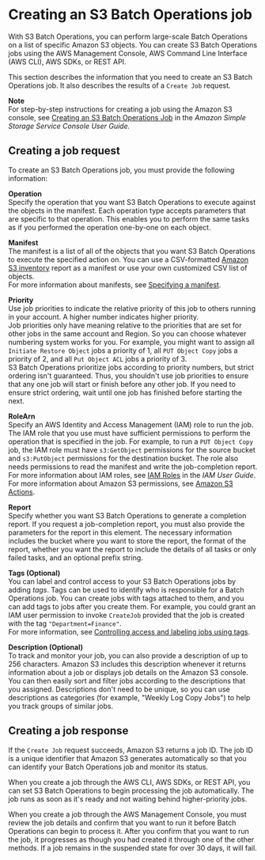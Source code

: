 # Creating an S3 Batch Operations job<a name="batch-ops-create-job"></a>

With S3 Batch Operations, you can perform large\-scale Batch Operations on a list of specific Amazon S3 objects\. You can create S3 Batch Operations jobs using the AWS Management Console, AWS Command Line Interface \(AWS CLI\), AWS SDKs, or REST API\. 

This section describes the information that you need to create an S3 Batch Operations job\. It also describes the results of a `Create Job` request\.

**Note**  
For step\-by\-step instructions for creating a job using the Amazon S3 console, see [Creating an S3 Batch Operations Job](https://docs.aws.amazon.com/AmazonS3/latest/user-guide/batch-ops-create-job.html) in the *Amazon Simple Storage Service Console User Guide\.*

## Creating a job request<a name="batch-ops-create-job-request-elements"></a>

To create an S3 Batch Operations job, you must provide the following information:

**Operation**  
Specify the operation that you want S3 Batch Operations to execute against the objects in the manifest\. Each operation type accepts parameters that are specific to that operation\. This enables you to perform the same tasks as if you performed the operation one\-by\-one on each object\.

**Manifest**  
The manifest is a list of all of the objects that you want S3 Batch Operations to execute the specified action on\. You can use a CSV\-formatted [ Amazon S3 inventory](storage-inventory.md) report as a manifest or use your own customized CSV list of objects\.   
For more information about manifests, see [Specifying a manifest](batch-ops-basics.md#specify-batchjob-manifest)\.

**Priority**  
Use job priorities to indicate the relative priority of this job to others running in your account\. A higher number indicates higher priority\.  
 Job priorities only have meaning relative to the priorities that are set for other jobs in the same account and Region\. So you can choose whatever numbering system works for you\. For example, you might want to assign all `Initiate Restore Object` jobs a priority of 1, all `PUT Object Copy` jobs a priority of 2, and all `Put Object ACL` jobs a priority of 3\.   
S3 Batch Operations prioritize jobs according to priority numbers, but strict ordering isn't guaranteed\. Thus, you shouldn't use job priorities to ensure that any one job will start or finish before any other job\. If you need to ensure strict ordering, wait until one job has finished before starting the next\. 

**RoleArn**  
Specify an AWS Identity and Access Management \(IAM\) role to run the job\. The IAM role that you use must have sufficient permissions to perform the operation that is specified in the job\. For example, to run a `PUT Object Copy` job, the IAM role must have `s3:GetObject` permissions for the source bucket and `s3:PutObject` permissions for the destination bucket\. The role also needs permissions to read the manifest and write the job\-completion report\.   
For more information about IAM roles, see [IAM Roles](https://docs.aws.amazon.com/IAM/latest/UserGuide/id_roles.html) in the *IAM User Guide*\.   
For more information about Amazon S3 permissions, see [Amazon S3 Actions](using-with-s3-actions.md)\.

**Report**  
Specify whether you want S3 Batch Operations to generate a completion report\. If you request a job\-completion report, you must also provide the parameters for the report in this element\. The necessary information includes the bucket where you want to store the report, the format of the report, whether you want the report to include the details of all tasks or only failed tasks, and an optional prefix string\.

**Tags \(Optional\)**  
You can label and control access to your S3 Batch Operations jobs by adding *tags*\. Tags can be used to identify who is responsible for a Batch Operations job\. You can create jobs with tags attached to them, and you can add tags to jobs after you create them\. For example, you could grant an IAM user permission to invoke `CreateJob` provided that the job is created with the tag `"Department=Finance"`\.   
For more information, see [Controlling access and labeling jobs using tags](batch-ops-managing-jobs.md#batch-ops-job-tags)\.

**Description \(Optional\)**  
To track and monitor your job, you can also provide a description of up to 256 characters\. Amazon S3 includes this description whenever it returns information about a job or displays job details on the Amazon S3 console\. You can then easily sort and filter jobs according to the descriptions that you assigned\. Descriptions don't need to be unique, so you can use descriptions as categories \(for example, "Weekly Log Copy Jobs"\) to help you track groups of similar jobs\.

## Creating a job response<a name="batch-ops-create-job-response-elements"></a>

If the `Create Job` request succeeds, Amazon S3 returns a job ID\. The job ID is a unique identifier that Amazon S3 generates automatically so that you can identify your Batch Operations job and monitor its status\.

When you create a job through the AWS CLI, AWS SDKs, or REST API, you can set S3 Batch Operations to begin processing the job automatically\. The job runs as soon as it's ready and not waiting behind higher\-priority jobs\. 

When you create a job through the AWS Management Console, you must review the job details and confirm that you want to run it before Batch Operations can begin to process it\. After you confirm that you want to run the job, it progresses as though you had created it through one of the other methods\. If a job remains in the suspended state for over 30 days, it will fail\.